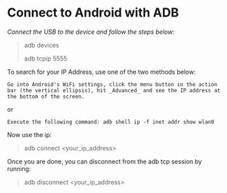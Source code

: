 # Connect to Android with ADB


*Connect the USB to the device and follow the steps below:*

>    adb devices
> 
>    adb tcpip 5555

To search for your IP Address, use one of the two methods below:

    Go into Android's WiFi settings, click the menu button in the action bar (the vertical ellipsis), hit _Advanced_ and see the IP address at the bottom of the screen.

or
```
Execute the following command: adb shell ip -f inet addr show wlan0
```
Now use the ip:
>    adb connect <your_ip_address>

Once you are done, you can disconnect from the adb tcp session by running:

> adb disconnect <your_ip_address>
